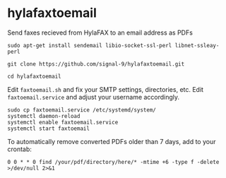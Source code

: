# hylafaxtoemail
Send faxes recieved from HylaFAX to an email address as PDFs

    sudo apt-get install sendemail libio-socket-ssl-perl libnet-ssleay-perl
    
    git clone https://github.com/signal-9/hylafaxtoemail.git
    
    cd hylafaxtoemail
    
Edit `faxtoemail.sh` and fix your SMTP settings, directories, etc.
Edit `faxtoemail.service` and adjust your username accordingly.

    sudo cp faxtoemail.service /etc/systemd/system/
    systemctl daemon-reload
    systemctl enable faxtoemail.service
    systemctl start faxtoemail

To automatically remove converted PDFs older than 7 days, add to your crontab:

    0 0 * * 0 find /your/pdf/directory/here/* -mtime +6 -type f -delete >/dev/null 2>&1
